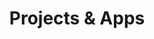 ---
title: Projects & Apps
layout: collection
permalink: /projects/
collection: projects
entries_layout: grid
---